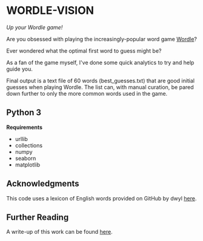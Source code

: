 # WORDLE-VISION
_Up your Wordle game!_

Are you obsessed with playing the increasingly-popular word game <a href="https://www.powerlanguage.co.uk/wordle/">Wordle</a>?

Ever wondered what the optimal first word to guess might be?

As a fan of the game myself, I've done some quick analytics to try and help guide you.

Final output is a text file of 60 words (best_guesses.txt) that are good initial guesses when playing Wordle. 
The list can, with manual curation, be pared down further to only the more common words used in the game.

Python 3
--------

**Requirements**

- urllib
- collections
- numpy
- seaborn
- matplotlib

Acknowledgments
---------------

This code uses a lexicon of English words provided on GitHub by dwyl <a href="https://github.com/dwyl/english-words">here</a>.

Further Reading
---------------

A write-up of this work can be found <a href="https://towardsdatascience.com/wordle-vision-simple-analytics-to-up-your-wordle-game-65daf4f1aa6f#5b46-3fbb992066f5">here</a>.
